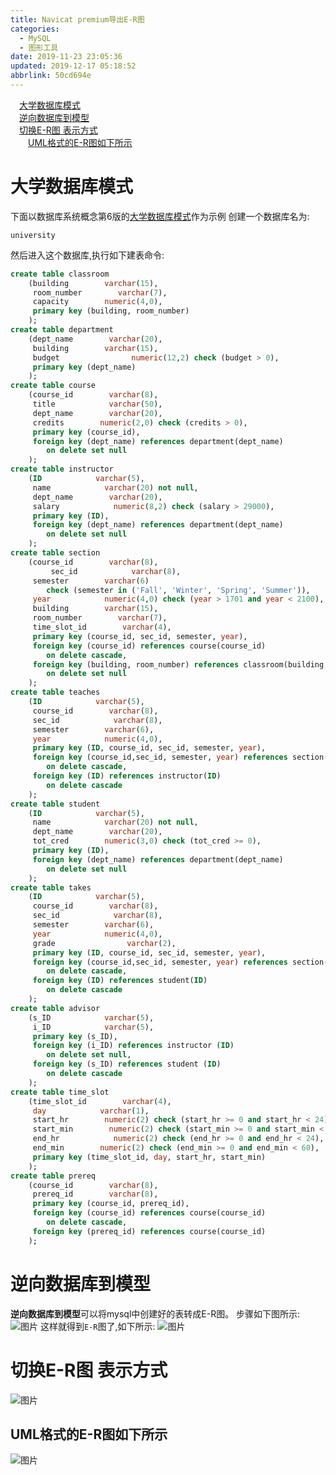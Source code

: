 ```yaml
---
title: Navicat premium导出E-R图
categories: 
  - MySQL
  - 图形工具
date: 2019-11-23 23:05:36
updated: 2019-12-17 05:18:52
abbrlink: 50cd694e
---
```

<div id='my_toc'><a href="/blog/50cd694e/#大学数据库模式" class="header_1">大学数据库模式</a>&nbsp;<br><a href="/blog/50cd694e/#逆向数据库到模型" class="header_1">逆向数据库到模型</a>&nbsp;<br><a href="/blog/50cd694e/#切换E-R图-表示方式" class="header_1">切换E-R图 表示方式</a>&nbsp;<br><a href="/blog/50cd694e/#UML格式的E-R图如下所示" class="header_2">UML格式的E-R图如下所示</a>&nbsp;<br></div>
<style>.header_1{margin-left: 1em;}.header_2{margin-left: 2em;}.header_3{margin-left: 3em;}.header_4{margin-left: 4em;}.header_5{margin-left: 5em;}.header_6{margin-left: 6em;}</style>
<!--more-->
<script>if (navigator.platform.search('arm')==-1){document.getElementById('my_toc').style.display = 'none';}var e,p = document.getElementsByTagName('p');while (p.length>0) {e = p[0];e.parentElement.removeChild(e);}</script>

<!--end-->
# 大学数据库模式 #
下面以数据库系统概念第6版的[大学数据库模式](https://www.db-book.com/db6/lab-dir/sample_tables-dir/index.html)作为示例
创建一个数据库名为:
```
university
```
然后进入这个数据库,执行如下建表命令:
```sql
create table classroom
    (building        varchar(15),
     room_number        varchar(7),
     capacity        numeric(4,0),
     primary key (building, room_number)
    );
create table department
    (dept_name        varchar(20), 
     building        varchar(15), 
     budget                numeric(12,2) check (budget > 0),
     primary key (dept_name)
    );
create table course
    (course_id        varchar(8), 
     title            varchar(50), 
     dept_name        varchar(20),
     credits        numeric(2,0) check (credits > 0),
     primary key (course_id),
     foreign key (dept_name) references department(dept_name)
        on delete set null
    );
create table instructor
    (ID            varchar(5), 
     name            varchar(20) not null, 
     dept_name        varchar(20), 
     salary            numeric(8,2) check (salary > 29000),
     primary key (ID),
     foreign key (dept_name) references department(dept_name)
        on delete set null
    );
create table section
    (course_id        varchar(8), 
         sec_id            varchar(8),
     semester        varchar(6)
        check (semester in ('Fall', 'Winter', 'Spring', 'Summer')), 
     year            numeric(4,0) check (year > 1701 and year < 2100), 
     building        varchar(15),
     room_number        varchar(7),
     time_slot_id        varchar(4),
     primary key (course_id, sec_id, semester, year),
     foreign key (course_id) references course(course_id)
        on delete cascade,
     foreign key (building, room_number) references classroom(building, room_number)
        on delete set null
    );
create table teaches
    (ID            varchar(5), 
     course_id        varchar(8),
     sec_id            varchar(8), 
     semester        varchar(6),
     year            numeric(4,0),
     primary key (ID, course_id, sec_id, semester, year),
     foreign key (course_id,sec_id, semester, year) references section(course_id,sec_id, semester, year)
        on delete cascade,
     foreign key (ID) references instructor(ID)
        on delete cascade
    );
create table student
    (ID            varchar(5), 
     name            varchar(20) not null, 
     dept_name        varchar(20), 
     tot_cred        numeric(3,0) check (tot_cred >= 0),
     primary key (ID),
     foreign key (dept_name) references department(dept_name)
        on delete set null
    );
create table takes
    (ID            varchar(5), 
     course_id        varchar(8),
     sec_id            varchar(8), 
     semester        varchar(6),
     year            numeric(4,0),
     grade                varchar(2),
     primary key (ID, course_id, sec_id, semester, year),
     foreign key (course_id,sec_id, semester, year) references section(course_id,sec_id, semester, year)
        on delete cascade,
     foreign key (ID) references student(ID)
        on delete cascade
    );
create table advisor
    (s_ID            varchar(5),
     i_ID            varchar(5),
     primary key (s_ID),
     foreign key (i_ID) references instructor (ID)
        on delete set null,
     foreign key (s_ID) references student (ID)
        on delete cascade
    );
create table time_slot
    (time_slot_id        varchar(4),
     day            varchar(1),
     start_hr        numeric(2) check (start_hr >= 0 and start_hr < 24),
     start_min        numeric(2) check (start_min >= 0 and start_min < 60),
     end_hr            numeric(2) check (end_hr >= 0 and end_hr < 24),
     end_min        numeric(2) check (end_min >= 0 and end_min < 60),
     primary key (time_slot_id, day, start_hr, start_min)
    );
create table prereq
    (course_id        varchar(8), 
     prereq_id        varchar(8),
     primary key (course_id, prereq_id),
     foreign key (course_id) references course(course_id)
        on delete cascade,
     foreign key (prereq_id) references course(course_id)
    );
```
# 逆向数据库到模型 #
**逆向数据库到模型**可以将mysql中创建好的表转成E-R图。
步骤如下图所示:
![图片](https://raw.githubusercontent.com/lanlan2017/images/master/mysql/navicat/2ER/1.png)
这样就得到`E-R`图了,如下所示:
![图片](https://raw.githubusercontent.com/lanlan2017/images/master/mysql/navicat/2ER/2.png)
# 切换E-R图 表示方式 #
![图片](https://raw.githubusercontent.com/lanlan2017/images/master/mysql/navicat/2ER/3.png)
## UML格式的E-R图如下所示 ##
![图片](https://raw.githubusercontent.com/lanlan2017/images/master/mysql/navicat/2ER/4.png)
